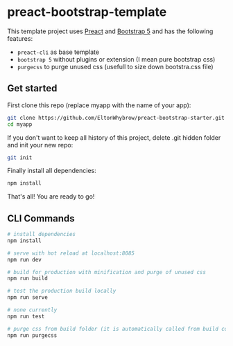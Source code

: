 # preact-bootstrap-template

This template project uses [Preact](https://preactjs.com/) and [Bootstrap 5](https://getbootstrap.com/) and has the following features:

- `preact-cli` as base template
- `bootstrap 5` without plugins or extension (I mean pure bootstrap css)
- `purgecss` to purge unused css (usefull to size down bootstra.css file)

## Get started
First clone this repo (replace myapp with the name of your app):

``` bash
git clone https://github.com/EltonWhybrow/preact-bootstrap-starter.git myapp
cd myapp
```

If you don't want to keep all history of this project, delete .git hidden folder and init your new repo:

``` bash
git init
```

Finally install all dependencies:

``` bash
npm install
```

That's all! You are ready to go!

## CLI Commands

``` bash
# install dependencies
npm install

# serve with hot reload at localhost:8085
npm run dev

# build for production with minification and purge of unused css
npm run build

# test the production build locally
npm run serve

# none currently
npm run test

# purge css from build folder (it is automatically called from build command)
npm run purgecss
```

